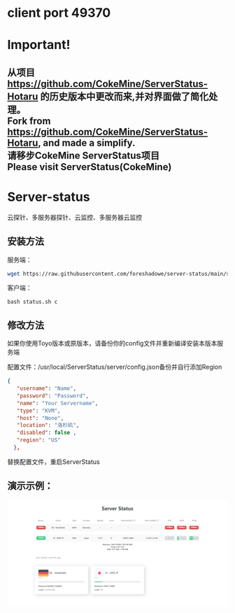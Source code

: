 # client port 49370
# Important!
从项目 https://github.com/CokeMine/ServerStatus-Hotaru 的历史版本中更改而来,并对界面做了简化处理。  
Fork from https://github.com/CokeMine/ServerStatus-Hotaru, and made a simplify.  
请移步CokeMine ServerStatus项目  
Please visit ServerStatus(CokeMine)
---------------------------------------------------------------------------------------------------------------------
# Server-status
云探针、多服务器探针、云监控、多服务器云监控  
## 安装方法

服务端：

```bash
wget https://raw.githubusercontent.com/foreshadowe/server-status/main/status.sh && bash status.sh s
```

客户端：

```
bash status.sh c
```

## 修改方法

如果你使用Toyo版本或原版本，请备份你的config文件并重新编译安装本版本服务端

配置文件：/usr/local/ServerStatus/server/config.json备份并自行添加Region

```json
{
   "username": "Name",
   "password": "Password",
   "name": "Your Servername",
   "type": "KVM",
   "host": "None",
   "location": "洛杉矶",
   "disabled": false ,
   "region": "US"
  },
```

替换配置文件，重启ServerStatus

## 演示示例：
![image](https://github.com/foreshadowe/server-status/blob/main/example.png)
